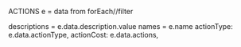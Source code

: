 ACTIONS
e = data from forEach//filter

descriptions = e.data.description.value
names = e.name
actionType: e.data.actionType,
actionCost: e.data.actions,
